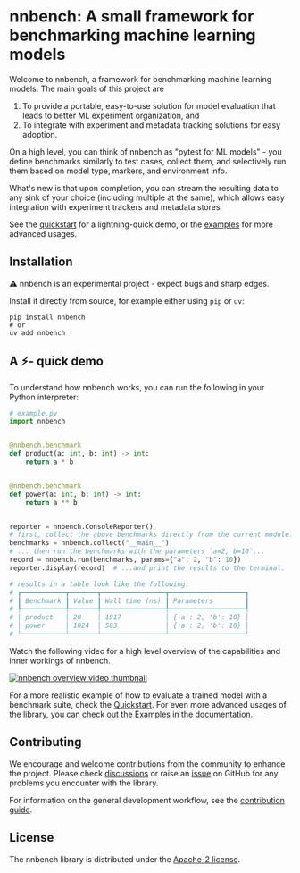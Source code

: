 # nnbench: A small framework for benchmarking machine learning models

Welcome to nnbench, a framework for benchmarking machine learning models.
The main goals of this project are

1. To provide a portable, easy-to-use solution for model evaluation that leads to better ML experiment organization, and
2. To integrate with experiment and metadata tracking solutions for easy adoption.

On a high level, you can think of nnbench as "pytest for ML models" - you define benchmarks similarly to test cases, collect them, and selectively run them based on model type, markers, and environment info.

What's new is that upon completion, you can stream the resulting data to any sink of your choice (including multiple at the same), which allows easy integration with experiment trackers and metadata stores.

See the [quickstart](https://aai-institute.github.io/nnbench/latest/quickstart/) for a lightning-quick demo, or the [examples](https://aai-institute.github.io/nnbench/latest/tutorials/) for more advanced usages.

## Installation

⚠️ nnbench is an experimental project - expect bugs and sharp edges.

Install it directly from source, for example either using `pip` or `uv`:

```shell
pip install nnbench
# or
uv add nnbench
```

## A ⚡️- quick demo

To understand how nnbench works, you can run the following in your Python interpreter:

```python
# example.py
import nnbench


@nnbench.benchmark
def product(a: int, b: int) -> int:
    return a * b


@nnbench.benchmark
def power(a: int, b: int) -> int:
    return a ** b


reporter = nnbench.ConsoleReporter()
# first, collect the above benchmarks directly from the current module...
benchmarks = nnbench.collect("__main__")
# ... then run the benchmarks with the parameters `a=2, b=10`...
record = nnbench.run(benchmarks, params={"a": 2, "b": 10})
reporter.display(record)  # ...and print the results to the terminal.

# results in a table look like the following:
# ┏━━━━━━━━━━━┳━━━━━━━┳━━━━━━━━━━━━━━━━┳━━━━━━━━━━━━━━━━━━━┓
# ┃ Benchmark ┃ Value ┃ Wall time (ns) ┃ Parameters        ┃
# ┡━━━━━━━━━━━╇━━━━━━━╇━━━━━━━━━━━━━━━━╇━━━━━━━━━━━━━━━━━━━┩
# │ product   │ 20    │ 1917           │ {'a': 2, 'b': 10} │
# │ power     │ 1024  │ 583            │ {'a': 2, 'b': 10} │
# └───────────┴───────┴────────────────┴───────────────────┘
```
Watch the following video for a high level overview of the capabilities and inner workings of nnbench.

[![nnbench overview video thumbnail](https://img.youtube.com/vi/CT9bKq-U8ZQ/0.jpg)](https://www.youtube.com/watch?v=CT9bKq-U8ZQ)

For a more realistic example of how to evaluate a trained model with a benchmark suite, check the [Quickstart](https://aai-institute.github.io/nnbench/latest/quickstart/).
For even more advanced usages of the library, you can check out the [Examples](https://aai-institute.github.io/nnbench/latest/tutorials/) in the documentation.

## Contributing

We encourage and welcome contributions from the community to enhance the project.
Please check [discussions](https://github.com/aai-institute/nnbench/discussions) or raise an [issue](https://github.com/aai-institute/nnbench/issues) on GitHub for any problems you encounter with the library.

For information on the general development workflow, see the [contribution guide](CONTRIBUTING.md).

## License

The nnbench library is distributed under the [Apache-2 license](LICENSE).
